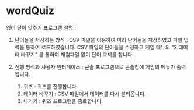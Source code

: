 # wordQuiz
영어 단어 맞추기 프로그램 설명 : 

1. 단어들을 저장하는 방식 :
	CSV 파일을 이용하여 미리 단어들을 저장하였고 파일 입력을 통하여 로드하였습니다.
	CSV 파일의 단어들을 수정하고 게임 메뉴의 "2.데이터 바꾸기" 를 통하여 재컴파일 없이 단어 교체를 합니다.

2. 진행 방식과 사용자 인터페이스 :
	콘솔 프로그램으로 콘솔창에 게임의 메뉴가 출력됩니다. 
	
	1. 퀴즈 : 퀴즈를 진행합니다.
	2. 데이터 바꾸기 : CSV 파일에서 데이터를 다시 불러옵니다.
	3. 나가기 : 퀴즈 프로그램을 종료합니다.
